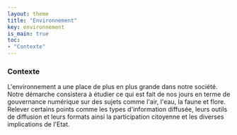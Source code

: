 ```yaml
---
layout: theme
title: "Environnement"
key: environnement
is_main: true
toc:
- "Contexte"
---
```


### Contexte

L'environnement a une place de plus en plus grande dans notre société.
Notre démarche consistera à étudier ce qui est fait de nos jours en terme de gouvernance numérique sur des sujets comme l'air, l'eau, la faune et flore.
Relever certains points comme les types d'information diffusée, leurs outils de diffusion et leurs formats ainsi la participation citoyenne et les diverses implications de l'Etat.
